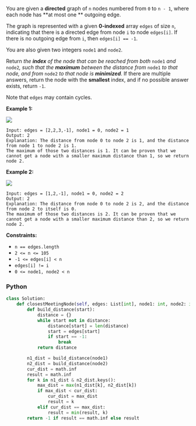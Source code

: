 You are given a  **directed**  graph of  `n`  nodes numbered from  `0`  to  `n - 1`, where each node has  **at most one
**  outgoing edge.

The graph is represented with a given  **0-indexed**  array  `edges`  of size  `n`, indicating that there is a directed
edge from node  `i`  to node  `edges[i]`. If there is no outgoing edge from  `i`, then  `edges[i] == -1`.

You are also given two integers  `node1`  and  `node2`.

Return  _the  **index**  of the node that can be reached from both_ `node1` _and_ `node2`_, such that the  **maximum**
between the distance from_ `node1` _to that node, and from_ `node2` _to that node is  **minimized**_. If there are
multiple answers, return the node with the  **smallest**  index, and if no possible answer exists, return  `-1`.

Note that  `edges`  may contain cycles.

**Example 1:**

![](https://assets.leetcode.com/uploads/2022/06/07/graph4drawio-2.png)

```
Input: edges = [2,2,3,-1], node1 = 0, node2 = 1
Output: 2
Explanation: The distance from node 0 to node 2 is 1, and the distance from node 1 to node 2 is 1.
The maximum of those two distances is 1. It can be proven that we cannot get a node with a smaller maximum distance than 1, so we return node 2.
```

**Example 2:**

![](https://assets.leetcode.com/uploads/2022/06/07/graph4drawio-4.png)

```
Input: edges = [1,2,-1], node1 = 0, node2 = 2
Output: 2
Explanation: The distance from node 0 to node 2 is 2, and the distance from node 2 to itself is 0.
The maximum of those two distances is 2. It can be proven that we cannot get a node with a smaller maximum distance than 2, so we return node 2.
```

**Constraints:**

- `n == edges.length`
- `2 <= n <= 105`
- `-1 <= edges[i] < n`
- `edges[i] != i`
- `0 <= node1, node2 < n`

### Python

```py
class Solution:
    def closestMeetingNode(self, edges: List[int], node1: int, node2: int) -> int:
        def build_distance(start):
            distance = {}
            while start not in distance:
                distance[start] = len(distance)
                start = edges[start]
                if start == -1:
                    break
            return distance

        n1_dist = build_distance(node1)
        n2_dist = build_distance(node2)
        cur_dist = math.inf
        result = math.inf
        for k in n1_dist & n2_dist.keys():
            max_dist = max(n1_dist[k], n2_dist[k])
            if max_dist < cur_dist:
                cur_dist = max_dist
                result = k
            elif cur_dist == max_dist:
                result = min(result, k)
        return -1 if result == math.inf else result
```
